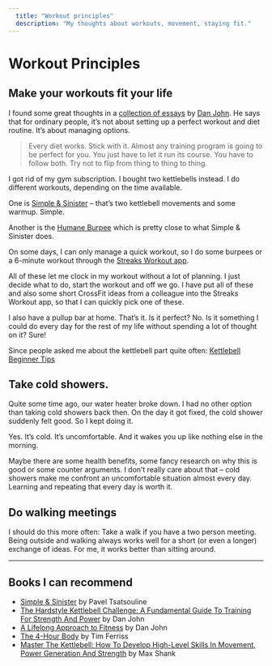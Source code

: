 ```yaml
---
  title: "Workout principles"
  description: "My thoughts about workouts, movement, staying fit."
---
```


# Workout Principles

## Make your workouts fit your life

I found some great thoughts in a [collection of essays](https://amzn.to/2xcqyEY) by [Dan John](http://danjohn.net/). He says that for ordinary people, it’s not about setting up a perfect workout and diet routine. It’s about managing options.

> Every diet works. Stick with it. Almost any training program is going to be perfect for you. You just have to let it run its course. You have to follow both. Try not to flip from thing to thing to thing.

I got rid of my gym subscription. I bought two kettlebells instead. I do different workouts, depending on the time available.

One is [Simple & Sinister](https://amzn.to/2NGHMoe) – that’s two kettlebell movements and some warmup. Simple.

Another is the [Humane Burpee](http://danjohn.net/2017/03/humane-burpee/) which is pretty close to what Simple & Sinister does.

On some days, I can only manage a quick workout, so I do some burpees or a 6-minute workout through the [Streaks Workout app](https://streaksworkout.com/).

All of these let me clock in my workout without a lot of planning. I just decide what to do, start the workout and off we go. I have put all of these and also some short CrossFit ideas from a colleague into the Streaks Workout app, so that I can quickly pick one of these.

I also have a pullup bar at home. That’s it. Is it perfect? No. Is it something I could do every day for the rest of my life without spending a lot of thought on it? Sure!

Since people asked me about the kettlebell part quite often: [Kettlebell Beginner Tips](/kettlebell-beginner-tips)

## Take cold showers.

Quite some time ago, our water heater broke down. I had no other option than taking cold showers back then. On the day it got fixed, the cold shower suddenly felt good. So I kept doing it.

Yes. It’s cold. It’s uncomfortable. And it wakes you up like nothing else in the morning.

Maybe there are some health benefits, some fancy research on why this is good or some counter arguments. I don’t really care about that – cold showers make me confront an uncomfortable situation almost every day. Learning and repeating that every day is worth it.

## Do walking meetings

I should do this more often: Take a walk if you have a two person meeting. Being outside and walking always works well for a short (or even a longer) exchange of ideas. For me, it works better than sitting around.

---

## Books I can recommend

- [Simple & Sinister](https://amzn.to/2NGHMoe) by Pavel Tsatsouline
- [The Hardstyle Kettlebell Challenge: A Fundamental Guide To Training For Strength And Power](https://amzn.to/2KTNBwb) by Dan John
- [A Lifelong Approach to Fitness](https://amzn.to/2ZgqcxS) by Dan John
- [The 4-Hour Body](https://amzn.to/2MBIuD8) by Tim Ferriss
- [Master The Kettlebell: How To Develop High-Level Skills In Movement, Power Generation And Strength](https://amzn.to/2ZaD0po) by Max Shank
